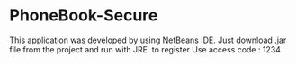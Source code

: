 # PhoneBook-Secure
This application was developed by using NetBeans IDE. Just download .jar file from the project and run with JRE. to register Use access code : 1234
